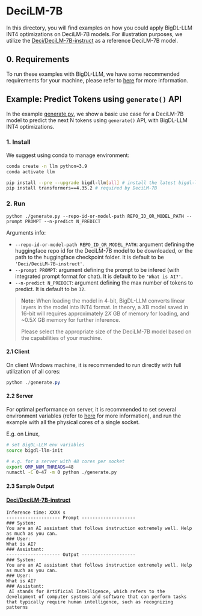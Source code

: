 # DeciLM-7B
In this directory, you will find examples on how you could apply BigDL-LLM INT4 optimizations on DeciLM-7B models. For illustration purposes, we utilize the [Deci/DeciLM-7B-instruct](https://huggingface.co/Deci/DeciLM-7B-instruct) as a reference DeciLM-7B model.

## 0. Requirements
To run these examples with BigDL-LLM, we have some recommended requirements for your machine, please refer to [here](../README.md#recommended-requirements) for more information.

## Example: Predict Tokens using `generate()` API
In the example [generate.py](./generate.py), we show a basic use case for a DeciLM-7B model to predict the next N tokens using `generate()` API, with BigDL-LLM INT4 optimizations.
### 1. Install
We suggest using conda to manage environment:
```bash
conda create -n llm python=3.9
conda activate llm

pip install --pre --upgrade bigdl-llm[all] # install the latest bigdl-llm nightly build with 'all' option
pip install transformers==4.35.2 # required by DeciLM-7B
```

### 2. Run
```
python ./generate.py --repo-id-or-model-path REPO_ID_OR_MODEL_PATH --prompt PROMPT --n-predict N_PREDICT
```

Arguments info:
- `--repo-id-or-model-path REPO_ID_OR_MODEL_PATH`: argument defining the huggingface repo id for the DeciLM-7B model to be downloaded, or the path to the huggingface checkpoint folder. It is default to be `'Deci/DeciLM-7B-instruct'`.
- `--prompt PROMPT`: argument defining the prompt to be infered (with integrated prompt format for chat). It is default to be `'What is AI?'`.
- `--n-predict N_PREDICT`: argument defining the max number of tokens to predict. It is default to be `32`.

> **Note**: When loading the model in 4-bit, BigDL-LLM converts linear layers in the model into INT4 format. In theory, a *X*B model saved in 16-bit will requires approximately 2*X* GB of memory for loading, and ~0.5*X* GB memory for further inference.
>
> Please select the appropriate size of the DeciLM-7B model based on the capabilities of your machine.

#### 2.1 Client
On client Windows machine, it is recommended to run directly with full utilization of all cores:
```powershell
python ./generate.py 
```

#### 2.2 Server
For optimal performance on server, it is recommended to set several environment variables (refer to [here](../README.md#best-known-configuration-on-linux) for more information), and run the example with all the physical cores of a single socket.

E.g. on Linux,
```bash
# set BigDL-LLM env variables
source bigdl-llm-init

# e.g. for a server with 48 cores per socket
export OMP_NUM_THREADS=48
numactl -C 0-47 -m 0 python ./generate.py
```

#### 2.3 Sample Output
#### [Deci/DeciLM-7B-instruct](https://huggingface.co/Deci/DeciLM-7B-instruct)
```log
Inference time: XXXX s
-------------------- Prompt --------------------
### System:
You are an AI assistant that follows instruction extremely well. Help as much as you can.
### User:
What is AI?
### Assistant:
-------------------- Output --------------------
### System:
You are an AI assistant that follows instruction extremely well. Help as much as you can.
### User:
What is AI?
### Assistant:
 AI stands for Artificial Intelligence, which refers to the development of computer systems and software that can perform tasks that typically require human intelligence, such as recognizing patterns
```